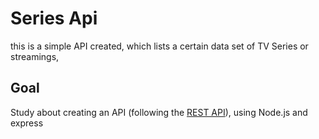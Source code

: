 # Series Api
this is a simple API created, which lists a certain data set of TV Series or streamings,

## Goal
Study about creating an API (following the [REST API](https://en.wikipedia.org/wiki/REST)), using Node.js and express
